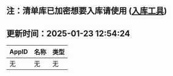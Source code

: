 ## 注：清单库已加密想要入库请使用 ([入库工具](https://github.com/BlankTMing/ManifestAutoUpdate/releases))

## 更新时间：2025-01-23 12:54:24
| AppID | 名称 | 类型  |
| :-------------------- | :----------------------------- | :----------- |
| 无 | 无 | 无 |

